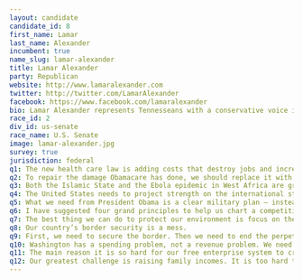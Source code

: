 ```yaml
---
layout: candidate
candidate_id: 8
first_name: Lamar
last_name: Alexander
incumbent: true
name_slug: lamar-alexander
title: Lamar Alexander
party: Republican
website: http://www.lamaralexander.com
twitter: http://twitter.com/LamarAlexander
facebook: https://www.facebook.com/lamaralexander
bio: Lamar Alexander represents Tennesseans with a conservative voice in the U.S. Senate. In its most recent evaluation, the National Rifle Association (NRA) gave Lamar an A rating. The U.S. Chamber of Commerce and the National Federation of Independent Business (NFIB) both gave his record a 100% for his pro-business votes in their most recent ratings. Similarly, the National Right to Life Committee also gave his voting record a 100% in its most recent rating for his efforts to protect life.<br><br>Lamar Alexander was born in Maryville, the son of a kindergarten teacher and an elementary school principal. He is a seventh-generation Tennessean.<br><br>He is the only Tennessean ever popularly elected both governor and U.S. Senator. He has been U.S. Education Secretary and University of Tennessee president. He chaired the National Governors Association and President Reagan's Commission on Americans Outdoors.<br><br>When elected to the U.S. Senate in 2002, Alexander had spent more adult years in the private sector than in public life. In 1972 he co-founded a Nashville law firm. In 1987 he and his wife and three others, including Bob Keeshan, television’s Captain Kangaroo, founded Corporate Child Care, Inc. The company became publicly traded in 1997 (NASDAQ) and later merged with Bright Horizons, Inc., creating the world’s largest provider of worksite daycare.<br><br>Three times between 2007 and 2012, his colleagues elected Sen. Alexander Chairman of the Senate Republican Conference — the third-ranking Republican position in the United States Senate. He is the ranking Senate Republican overseeing education, labor and health, as well as energy appropriations.<br><br>In his campaign for governor, Alexander walked 1,000 miles across Tennessee in his now-famous red and black plaid shirt. Once elected, he helped Tennessee become the third largest auto producer, the state with the top-rated four-lane highway system and the first state to pay teachers more for teaching well. He started Tennessee’s Governor’s Schools for outstanding students. When he left the governor’s office, the state had a Triple AAA bond rating, fewer employees and no long-term highway debt.<br><br>He is a classical and country pianist and the author of seven books, including Six Months Off, the story of his family’s life in Australia after he was governor.<br><br>Lamar Alexander and Honey Buhler were married in 1969. They have four children and six grandchildren. He is a Presbyterian elder.<br><br>Lamar Alexander has a conservative voting record. In their most recent ratings, Lamar received an A rating from the NRA, 100 percent from the U.S. Chamber, 100 percent from the NFIB and 100 percent from National Right to Life.
race_id: 2
div_id: us-senate
race_name: U.S. Senate
image: lamar-alexander.jpg
survey: true
jurisdiction: federal
q1: The new health care law is adding costs that destroy jobs and increase premiums. We need to repair the damage of Obamacare and prevent further damage.
q2: To repair the damage Obamacare has done, we should replace it with step-by-step reforms that increase freedom and choice and reduce the cost of health insurance. For example, we should allow people to purchase insurance across state lines and allow small businesses to pool together so they can buy insurance for their employees. Step-by-step reforms like these will not only lower health insurance costs. They will make it easier for Americans to find a good job since job creators will find it less expensive to create new jobs.
q3: Both the Islamic State and the Ebola epidemic in West Africa are grave threats to our national security.
q4: The United States needs to project strength on the international stage while weighing carefully the costs of getting involved in any more prolonged conflicts in the Middle East or elsewhere.
q5: What we need from President Obama is a clear military plan – instead of a political plan – for destroying the Islamic State and stopping its 4th-century brand of barbarism. The president should consult with military leaders and present a plan to Congress to consider.
q6: I have suggested four grand principles to help us chart a competitive energy future for our country. Those principles are 1) cheaper, not more expensive, energy; 2) clean, not just renewable, energy; 3) research and development, not government mandates; 4) free market, not government picking "winners and losers."
q7: The best thing we can do to protect our environment is focus on the principles I’ve stated above while working to double government-sponsored energy research and allowing our free enterprise system to create an abundance of clean, cheap, reliable energy.
q8: Our country’s border security is a mess.
q9: First, we need to secure the border. Then we need to end the perpetual amnesty for the more than 11 million people who are already here and treat them as we would those who break the law — find them and fine them. I voted in 2013 to secure the border and end amnesty.
q10: Washington has a spending problem, not a revenue problem. We need to fix the federal government’s nearly $18 trillion debt, and that’s why Senator Corker and I have proposed legislation that would reduce the growth of out-of-control entitlement spending by nearly $1 trillion.
q11: The main reason it is so hard for our free enterprise system to create jobs is that the federal government has imposed so many costs and regulations on job creators – from Obamacare to new taxes. We need to liberate our free enterprise system from many of the Obama administration’s rules and regulations.
q12: Our greatest challenge is raising family incomes. It is too hard to find a job today because it has become too hard to create new jobs.
---
```

